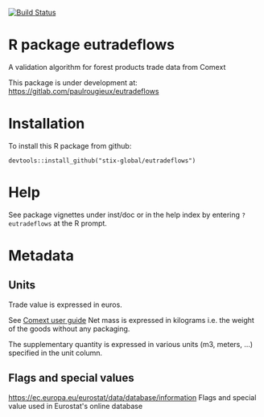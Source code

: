 [![Build Status](https://travis-ci.org/stix-global/eutradeflows.svg?branch=master)](https://travis-ci.org/stix-global/eutradeflows)

# R package eutradeflows
A validation algorithm for forest products trade data from Comext

This package is under development at: 
https://gitlab.com/paulrougieux/eutradeflows

# Installation
To install this R package from github:

    devtools::install_github("stix-global/eutradeflows")
    
# Help
See package vignettes under inst/doc or in the help index
by entering `?eutradeflows` at the R prompt.



# Metadata


## Units

Trade value is expressed in euros. 

See [Comext user guide](https://ec.europa.eu/eurostat/estat-navtree-portlet-prod/BulkDownloadListing?sort=1&file=comext%2FCOMEXT_METADATA%2FDOCS_AND_GUIDES%2FUser+guide++-+2016+edition.pdf)
Net mass is expressed in kilograms i.e. the weight of the goods without any packaging.

The supplementary quantity is expressed in various units (m3, meters, ...) specified in the unit column.

## Flags and special values

https://ec.europa.eu/eurostat/data/database/information
Flags and special value used in Eurostat's online database
